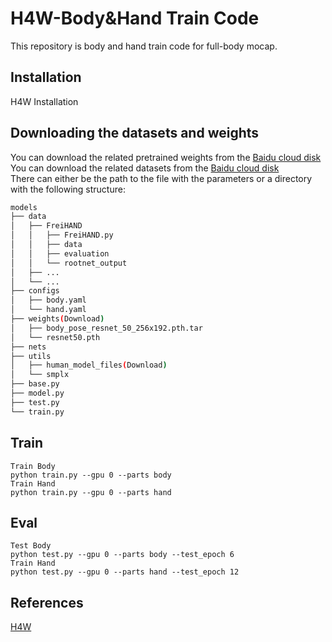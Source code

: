 # H4W-Body&Hand Train Code
 This repository is body and hand train code for full-body mocap. 

## Installation
 H4W Installation 

## Downloading the datasets and weights
You can download the related pretrained weights from the [Baidu cloud disk](https://pan.baidu.com/s/14QgINWePQ-YlhkBh_L0KdQ?pwd=2oao)    
You can download the related datasets from the [Baidu cloud disk](https://pan.baidu.com/s/1ymgXh0JjS3-Ksgu3IXgQqA?pwd=8k0z)   
There can either be the path to the file with the parameters or a directory with the following structure:
```bash
models
├── data
│   ├── FreiHAND
│   │   ├── FreiHAND.py
│   │   ├── data
│   │   ├── evaluation
│   │   └── rootnet_output
│   ├── ...
│   └── ...
├── configs
│   ├── body.yaml
│   └── hand.yaml
├── weights(Download)
│   ├── body_pose_resnet_50_256x192.pth.tar
│   └── resnet50.pth
├── nets
├── utils
│   ├── human_model_files(Download)
│   └── smplx
├── base.py
├── model.py
├── test.py
└── train.py
```

## Train
    Train Body  
    python train.py --gpu 0 --parts body
    Train Hand
    python train.py --gpu 0 --parts hand

## Eval
    Test Body  
    python test.py --gpu 0 --parts body --test_epoch 6
    Train Hand
    python test.py --gpu 0 --parts hand --test_epoch 12

## References
[H4W](https://github.com/mks0601/Hand4Whole_RELEASE)  

